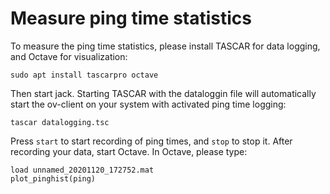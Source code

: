 # Measure ping time statistics

To measure the ping time statistics, please install TASCAR for data
logging, and Octave for visualization:

````
sudo apt install tascarpro octave
````

Then start jack. Starting TASCAR with the dataloggin file will
automatically start the ov-client on your system with activated ping
time logging:

````
tascar datalogging.tsc
````

Press `start` to start recording of ping times, and `stop` to stop
it. After recording your data, start Octave. In Octave, please type:

````
load unnamed_20201120_172752.mat
plot_pinghist(ping)
````

